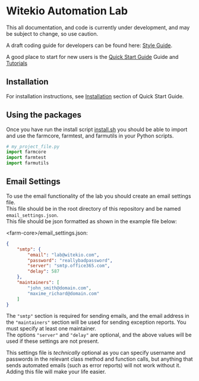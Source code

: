 # Witekio Automation Lab

This all documentation, and code is currently under development, and may be subject to change, so use caution.

A draft coding guide for developers can be found here: [Style Guide](./docs/style-guide.md).

A good place to start for new users is the [Quick Start Guide](./docs/quick-start-guide/1-introduction.md) Guide and [Tutorials](./docs/tutorials/1-tutorial-introduction.md)

## Installation

For installation instructions, see [Installation](./docs/quick-start-guide/2-installation.md) section of Quick Start Guide.

## Using the packages

Once you have run the install script [install.sh](install.sh) you should be able to import and use the farmcore, farmtest, and farmutils in your Python scripts.

```python
# my_project_file.py
import farmcore
import farmtest
import farmutils
```

## Email Settings

To use the email functionality of the lab you should create an email settings file.  
This file should be in the root directory of this repository and be named `email_settings.json`.  
This file should be json formatted as shown in the example file below:

\<farm-core>/email_settings.json:

```json
{
    "smtp": {
        "email": "lab@witekio.com",
        "password": "reallybadpassword",
        "server": "smtp.office365.com",
        "delay": 587
    },
    "maintainers": [
        "john_smith@domain.com",
        "maxime_richard@domain.com"
    ]
}
```

The `"smtp"` section is required for sending emails, and the email address in the `"maintainers"` section will be used for sending exception reports. You must specify at least one maintainer.  
The options `"server"` and `"delay"` are optional, and the above values will be used if these settings are not present.

This settings file is _technically_ optional as you can specify username and passwords in the relevant class method and function calls, but anything that sends automated emails (such as error reports) will not work without it.  
Adding this file will make your life easier.
